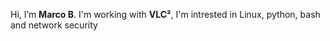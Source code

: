 Hi, I’m __Marco B__.
I'm working with __VLC²__, I'm intrested in Linux, python, bash and network security
